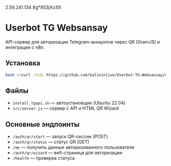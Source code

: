 
2.56.241.134
8g*953jXu1lX

# Userbot TG Websansay

API-сервер для авторизации Telegram-аккаунтов через QR (GramJS) и интеграции с n8n.

## Установка

```bash
bash <(curl -fsSL https://github.com/kalininlive/Userbot-TG-Websansay/main/install_tgapi.sh)
```

## Файлы
- `install_tgapi.sh` — автоустановщик (Ubuntu 22.04)
- `src/server.js` — сервер с API и HTML QR Wizard

## Основные эндпоинты
- `/auth/qr/start` — запуск QR-сессии (POST)
- `/auth/qr/status` — статус QR (GET)
- `/me` — получить данные авторизованного пользователя
- `/auth/qr/wizard` — веб-страница для авторизации
- `/health` — проверка статуса
